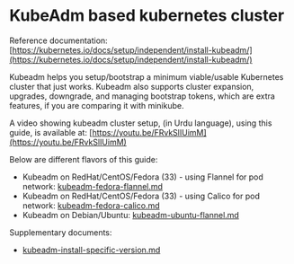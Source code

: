 # KubeAdm based kubernetes cluster

Reference documentation: [https://kubernetes.io/docs/setup/independent/install-kubeadm/](https://kubernetes.io/docs/setup/independent/install-kubeadm/)

Kubeadm helps you setup/bootstrap a minimum viable/usable Kubernetes cluster that just works. Kubeadm also supports cluster expansion, upgrades, downgrade, and managing bootstrap tokens, which are extra features, if you are comparing it with minikube.

A video showing kubeadm cluster setup, (in Urdu language), using this guide, is available at: [https://youtu.be/FRvkSlIUimM](https://youtu.be/FRvkSlIUimM)

Below are different flavors of this guide:
* Kubeadm on RedHat/CentOS/Fedora (33) - using Flannel for pod network: [kubeadm-fedora-flannel.md](kubeadm-fedora-flannel.md)
* Kubeadm on RedHat/CentOS/Fedora (33) - using Calico for pod network: [kubeadm-fedora-calico.md](kubeadm-fedora-calico.md)
* Kubeadm on Debian/Ubuntu: [kubeadm-ubuntu-flannel.md](kubeadm-ubuntu-flannel.md)

Supplementary documents:
* [kubeadm-install-specific-version.md](kubeadm-install-specific-version.md)
